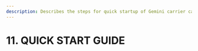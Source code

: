 ```yaml
---
description: Describes the steps for quick startup of Gemini carrier card.
---
```


# 11. QUICK START GUIDE

